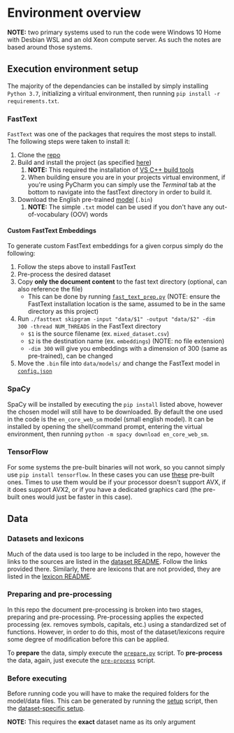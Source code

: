 # Environment overview


**NOTE:** two primary systems used to run the code were Windows 10 Home with Desbian WSL and an old Xeon compute server.
As such the notes are based around those systems.

## Execution environment setup

The majority of the dependancies can be installed by simply installing `Python 3.7`, 
initializing a viritual environment, then running `pip install -r requirements.txt`.


### FastText

`FastText` was one of the packages that requires the most steps to install.
The following steps were taken to install it:

1. Clone the [repo](https://github.com/facebookresearch/fastText)
2. Build and install the project (as specified [here](https://github.com/facebookresearch/fastText/tree/master/python))
    1. **NOTE:** This required the installation of [VS C++ build tools](https://visualstudio.microsoft.com/downloads/#build-tools-for-visual-studio-2017)
    2. When building ensure you are in your projects virtual environment, if you're using PyCharm you can simply use the 
    *Terminal* tab at the bottom to navigate into the fastText directory in order to build it.
3. Download the English pre-trained [model](https://fasttext.cc/docs/en/crawl-vectors.html) (`.bin`)
    1. **NOTE:** The simple `.txt` model can be used if you don't have any out-of-vocabulary (OOV) words

#### Custom FastText Embeddings

To generate custom FastText embeddings for a given corpus simply do the following:

1. Follow the steps above to install FastText
2. Pre-process the desired dataset
3. Copy **only the document content** to the fast text directory (optional, can also reference the file)
    * This can be done by running [`fast_text_prep.py`](../execution/pre_train/fast_text_prep.py) 
    (NOTE: ensure the FastText installation location is the same, assumed to be in the same directory as this project)
4. Run `./fasttext skipgram -input "data/$1" -output "data/$2" -dim 300 -thread NUM_THREADS` in the FastText directory
    * `$1` is the source filename (ex. `mixed_dataset.csv`)
    * `$2` is the destination name (ex. `embeddings`) (NOTE: no file extension)
    * `-dim 300` will give you embeddings with a dimension of 300 (same as pre-trained), can be changed
4. Move the `.bin` file into `data/models/` and change the FastText model in [`config.json`](../config.json)
    
### SpaCy

SpaCy will be installed by executing the `pip install` listed above, however the chosen model will still have to be downloaded.
By default the one used in the code is the `en_core_web_sm` model (small english model).
It can be installed by opening the shell/command prompt, entering the virtual environment, then running `python -m spacy download en_core_web_sm`.

### TensorFlow

For some systems the pre-built binaries will not work, so you cannot simply use `pip install tensorflow`.
In these cases you can use [these](https://github.com/fo40225/tensorflow-windows-wheel) pre-built ones. 
Times to use them would be if your processor doesn't support AVX, if it does support AVX2, or if you have a dedicated 
graphics card (the pre-built ones would just be faster in this case).

## Data

### Datasets and lexicons

Much of the data used is too large to be included in the repo, however the links to the sources are listed in the 
[dataset README](../data/datasets/README.md). Follow the links provided there. Similarly, there are lexicons that are 
not provided, they are listed in the [lexicon README](../data/lexicons/README.md).

### Preparing and pre-processing

In this repo the document pre-processing is broken into two stages, preparing and pre-processing.
Pre-processing applies the expected processing (ex. removes symbols, capitals, etc.) using a standardized set of functions.
However, in order to do this, most of the dataset/lexicons require some degree of modification before this can be applied.

To **prepare** the data, simply execute the [`prepare.py`](../execution/pre_processing/prepare.py) script.
To **pre-process** the data, again, just execute the [`pre-process`](../execution/pre_processing/pre_process.py) script.

### Before executing

Before running code you will have to make the required folders for the model/data files.
This can be generated by running the [setup](data/setup.sh) script, 
then the [dataset-specific setup](utilities/scripts/prep_dataset_run.sh).

**NOTE:** This requires the **exact** dataset name as its only argument
